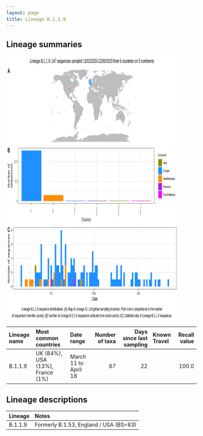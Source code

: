```yaml
---
layout: page
title: Lineage B.1.1.9
---
```




<h2> Lineage summaries</h2>

<img src="../assets/images/B.1.1.9.svg" alt="B.1.1.9 lineage summary figure" width="90%" height="700px" />


| Lineage name | Most common countries | Date range | Number of taxa |  Days since last sampling | Known Travel | Recall value |
|:-----|:-----|:-------|-------:|-------:|:---------|--------:|
| B.1.1.9 | UK (84%), USA (13%), France (1%) | March 11 to April 18 | 67 | 22 |  | 100.0 |

<h2>Lineage descriptions</h2>

| Lineage | Notes |
|:-----|:-----|
| B.1.1.9 | Formerly B.1.53, England / USA (BS=83) |

